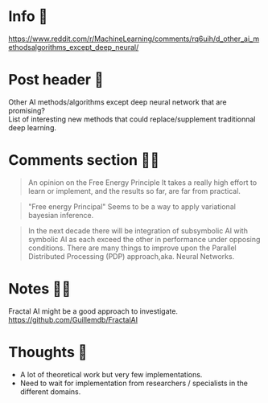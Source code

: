 # Info 📌
https://www.reddit.com/r/MachineLearning/comments/rq6uih/d_other_ai_methodsalgorithms_except_deep_neural/

# Post header 📝
Other AI methods/algorithms except deep neural network that are promising?  
 List of interesting new methods that could replace/supplement traditionnal deep learning.

# Comments section 👂🏻
>An opinion on the Free Energy Principle
>It takes a really high effort to learn or implement, and the results so far, are far from practical.

>"Free energy Principal" Seems to be a way to apply variational bayesian inference.

>In the next decade there will be integration of subsymbolic AI with symbolic AI as each exceed the other in performance under opposing conditions. There are many things to improve upon the Parallel Distributed Processing (PDP) approach,aka. Neural Networks.

# Notes ✍🏻
Fractal AI might be a good approach to investigate.  
https://github.com/Guillemdb/FractalAI

# Thoughts 💭
- A lot of theoretical work but very few implementations.
- Need to wait for implementation from researchers / specialists in the different domains.